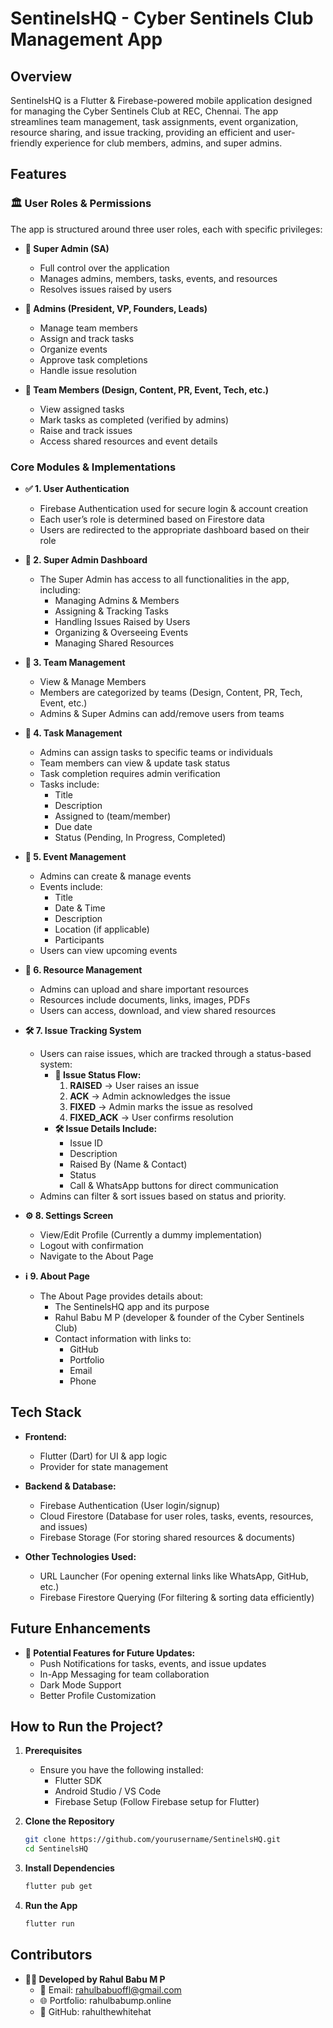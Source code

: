 # SentinelsHQ - Cyber Sentinels Club Management App

## Overview

SentinelsHQ is a Flutter & Firebase-powered mobile application designed for managing the Cyber Sentinels Club at REC, Chennai. The app streamlines team management, task assignments, event organization, resource sharing, and issue tracking, providing an efficient and user-friendly experience for club members, admins, and super admins.

## Features

### 🏛 User Roles & Permissions

The app is structured around three user roles, each with specific privileges:

- **🔹 Super Admin (SA)**
  - Full control over the application
  - Manages admins, members, tasks, events, and resources
  - Resolves issues raised by users

- **🔹 Admins (President, VP, Founders, Leads)**
  - Manage team members
  - Assign and track tasks
  - Organize events
  - Approve task completions
  - Handle issue resolution

- **🔹 Team Members (Design, Content, PR, Event, Tech, etc.)**
  - View assigned tasks
  - Mark tasks as completed (verified by admins)
  - Raise and track issues
  - Access shared resources and event details

### Core Modules & Implementations

- **✅ 1. User Authentication**
  - Firebase Authentication used for secure login & account creation
  - Each user’s role is determined based on Firestore data
  - Users are redirected to the appropriate dashboard based on their role

- **🏢 2. Super Admin Dashboard**
  - The Super Admin has access to all functionalities in the app, including:
    - Managing Admins & Members
    - Assigning & Tracking Tasks
    - Handling Issues Raised by Users
    - Organizing & Overseeing Events
    - Managing Shared Resources

- **📂 3. Team Management**
  - View & Manage Members
  - Members are categorized by teams (Design, Content, PR, Tech, Event, etc.)
  - Admins & Super Admins can add/remove users from teams

- **📌 4. Task Management**
  - Admins can assign tasks to specific teams or individuals
  - Team members can view & update task status
  - Task completion requires admin verification
  - Tasks include:
    - Title
    - Description
    - Assigned to (team/member)
    - Due date
    - Status (Pending, In Progress, Completed)

- **📅 5. Event Management**
  - Admins can create & manage events
  - Events include:
    - Title
    - Date & Time
    - Description
    - Location (if applicable)
    - Participants
  - Users can view upcoming events

- **📜 6. Resource Management**
  - Admins can upload and share important resources
  - Resources include documents, links, images, PDFs
  - Users can access, download, and view shared resources

- **🛠 7. Issue Tracking System**
  - Users can raise issues, which are tracked through a status-based system:
    - **🔄 Issue Status Flow:**
      1. **RAISED** → User raises an issue
      2. **ACK** → Admin acknowledges the issue
      3. **FIXED** → Admin marks the issue as resolved
      4. **FIXED_ACK** → User confirms resolution
    - **🛠 Issue Details Include:**
      - Issue ID
      - Description
      - Raised By (Name & Contact)
      - Status
      - Call & WhatsApp buttons for direct communication
  - Admins can filter & sort issues based on status and priority.

- **⚙ 8. Settings Screen**
  - View/Edit Profile (Currently a dummy implementation)
  - Logout with confirmation
  - Navigate to the About Page

- **ℹ 9. About Page**
  - The About Page provides details about:
    - The SentinelsHQ app and its purpose
    - Rahul Babu M P (developer & founder of the Cyber Sentinels Club)
    - Contact information with links to:
      - GitHub
      - Portfolio
      - Email
      - Phone

## Tech Stack

- **Frontend:**
  - Flutter (Dart) for UI & app logic
  - Provider for state management

- **Backend & Database:**
  - Firebase Authentication (User login/signup)
  - Cloud Firestore (Database for user roles, tasks, events, resources, and issues)
  - Firebase Storage (For storing shared resources & documents)

- **Other Technologies Used:**
  - URL Launcher (For opening external links like WhatsApp, GitHub, etc.)
  - Firebase Firestore Querying (For filtering & sorting data efficiently)

## Future Enhancements

- **🚀 Potential Features for Future Updates:**
  - Push Notifications for tasks, events, and issue updates
  - In-App Messaging for team collaboration
  - Dark Mode Support
  - Better Profile Customization

## How to Run the Project?

1. **Prerequisites**
   - Ensure you have the following installed:
     - Flutter SDK
     - Android Studio / VS Code
     - Firebase Setup (Follow Firebase setup for Flutter)

2. **Clone the Repository**
   ```bash
   git clone https://github.com/yourusername/SentinelsHQ.git
   cd SentinelsHQ
   ```

3. **Install Dependencies**
   ```bash
   flutter pub get
   ```

4. **Run the App**
   ```bash
   flutter run
   ```

## Contributors

- **👨‍💻 Developed by Rahul Babu M P**
   - 📧 Email: rahulbabuoffl@gmail.com
   - 🌐 Portfolio: rahulbabump.online
   - 🔗 GitHub: rahulthewhitehat
